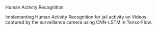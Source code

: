 Human Activity Recognition

Implementing Human Activity Recognition for jail activity on Videos captured by the surveillance camera using CNN-LSTM in TensorFlow. 


